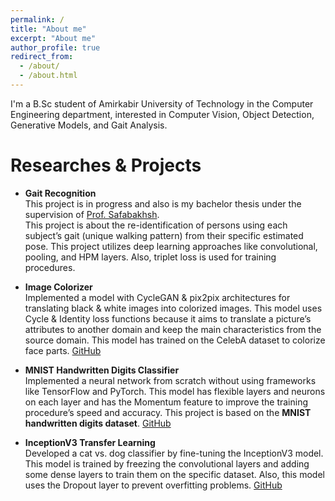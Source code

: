 ```yaml
---
permalink: /
title: "About me"
excerpt: "About me"
author_profile: true
redirect_from: 
  - /about/
  - /about.html
---
```


I'm a B.Sc student of Amirkabir University of Technology in the Computer Engineering department, interested in Computer Vision, Object Detection, Generative Models, and Gait Analysis.

# Researches & Projects

* **Gait Recognition** <br/>
This project is in progress and also is my bachelor thesis under the supervision of [Prof. Safabakhsh](https://scholar.google.com/citations?user=zFsdqo8AAAAJ&hl=en).  
This project is about the re-identification of persons using each subject’s gait (unique walking pattern) from their
specific estimated pose. This project utilizes deep learning approaches like convolutional, pooling, and HPM layers.
Also, triplet loss is used for training procedures.

* **Image Colorizer** <br/>
Implemented a model with CycleGAN & pix2pix architectures for translating black & white images into colorized images. This model uses Cycle & Identity loss functions because it aims to translate a picture’s attributes to another domain and keep the main characteristics from the source domain. This model has
trained on the CelebA dataset to colorize face parts. [GitHub](https://github.com/KoroshRH/Image-Colorizer)

* **MNIST Handwritten Digits Classifier** <br/> 
Implemented a neural network from scratch without using frameworks like TensorFlow and PyTorch. This model has flexible layers and neurons on each layer and has the Momentum feature to improve the training procedure’s speed and accuracy. This project is based on the **MNIST handwritten digits dataset**. [GitHub](https://github.com/KoroshRH/MNIST-handwritten-classifier)

* **InceptionV3 Transfer Learning** <br/>
Developed a cat vs. dog classifier by fine-tuning the InceptionV3 model. This model is trained by freezing the convolutional layers and adding some dense layers to train them on the specific dataset. Also, this model uses the Dropout layer to prevent overfitting problems. [GitHub](https://github.com/KoroshRH/InceptionV3-transfer-learning)
